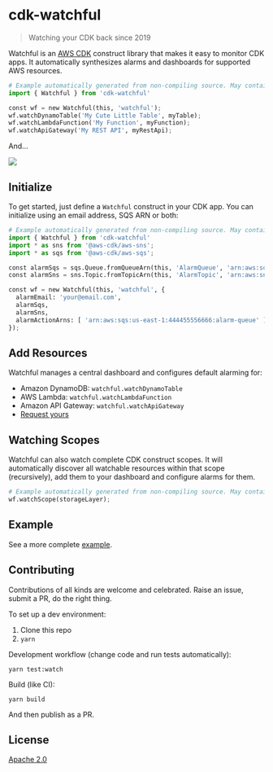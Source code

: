 # cdk-watchful

> Watching your CDK back since 2019

Watchful is an [AWS CDK](https://github.com/awslabs/aws-cdk) construct library that makes it easy
to monitor CDK apps. It automatically synthesizes alarms and dashboards for supported AWS resources.

```python
# Example automatically generated from non-compiling source. May contain errors.
import { Watchful } from 'cdk-watchful'

const wf = new Watchful(this, 'watchful');
wf.watchDynamoTable('My Cute Little Table', myTable);
wf.watchLambdaFunction('My Function', myFunction);
wf.watchApiGateway('My REST API', myRestApi);
```

And...

![](https://raw.githubusercontent.com/eladb/cdk-watchful/master/example/sample.png)

## Initialize

To get started, just define a `Watchful` construct in your CDK app.
You can initialize using an email address, SQS ARN or both:

```python
# Example automatically generated from non-compiling source. May contain errors.
import { Watchful } from 'cdk-watchful'
import * as sns from '@aws-cdk/aws-sns';
import * as sqs from '@aws-cdk/aws-sqs';

const alarmSqs = sqs.Queue.fromQueueArn(this, 'AlarmQueue', 'arn:aws:sqs:us-east-1:444455556666:alarm-queue')
const alarmSns = sns.Topic.fromTopicArn(this, 'AlarmTopic', 'arn:aws:sns:us-east-2:444455556666:MyTopic');

const wf = new Watchful(this, 'watchful', {
  alarmEmail: 'your@email.com',
  alarmSqs,
  alarmSns,
  alarmActionArns: [ 'arn:aws:sqs:us-east-1:444455556666:alarm-queue' ]
});
```

## Add Resources

Watchful manages a central dashboard and configures default alarming for:

* Amazon DynamoDB: `watchful.watchDynamoTable`
* AWS Lambda: `watchful.watchLambdaFunction`
* Amazon API Gateway: `watchful.watchApiGateway`
* [Request yours](https://github.com/eladb/cdk-watchful/issues/new)

## Watching Scopes

Watchful can also watch complete CDK construct scopes. It will automatically
discover all watchable resources within that scope (recursively), add them
to your dashboard and configure alarms for them.

```python
# Example automatically generated from non-compiling source. May contain errors.
wf.watchScope(storageLayer);
```

## Example

See a more complete [example](https://github.com/eladb/cdk-watchful/blob/master/example/index.ts).

## Contributing

Contributions of all kinds are welcome and celebrated. Raise an issue, submit a PR, do the right thing.

To set up a dev environment:

1. Clone this repo
2. `yarn`

Development workflow (change code and run tests automatically):

```shell
yarn test:watch
```

Build (like CI):

```shell
yarn build
```

And then publish as a PR.

## License

[Apache 2.0](https://github.com/eladb/cdk-watchful/blob/master/LICENSE)
